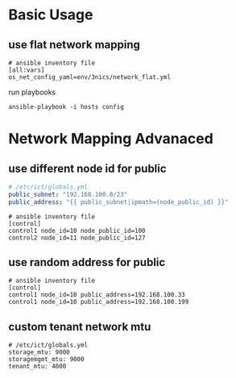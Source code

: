 # Basic Usage

## use flat network mapping

```
# ansible inventory file
[all:vars]
os_net_config_yaml=env/3nics/network_flat.yml
```

run playbooks

```
ansible-playbook -i hosts config
```

# Network Mapping Advanaced

## use different node id for public

```yaml
# /etc/ict/globals.yml
public_subnet: "192.168.100.0/23"
public_address: "{{ public_subnet|ipmath=(node_public_id) }}"
```

```
# ansible inventory file
[control]
control1 node_id=10 node_public_id=100
control2 node_id=11 node_public_id=127
```

## use random address for public

```
# ansible inventory file
[control]
control1 node_id=10 public_address=192.168.100.33
control1 node_id=10 public_address=192.168.100.199
```

## custom tenant network mtu

```
# /etc/ict/globals.yml
storage_mtu: 9000
storagemgmt_mtu: 9000
tenant_mtu: 4000
```
